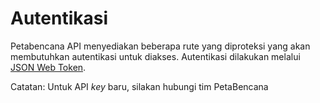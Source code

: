 # Autentikasi

Petabencana API menyediakan beberapa rute yang diproteksi yang akan membutuhkan autentikasi untuk diakses. Autentikasi dilakukan melalui [JSON Web Token](https://jwt.io/introduction/).

Catatan: Untuk API _key_ baru, silakan hubungi tim PetaBencana

